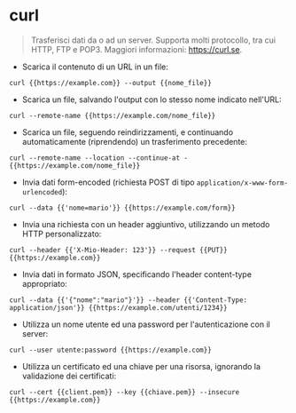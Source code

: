 # curl

> Trasferisci dati da o ad un server.
> Supporta molti protocollo, tra cui HTTP, FTP e POP3.
> Maggiori informazioni: <https://curl.se>.

- Scarica il contenuto di un URL in un file:

`curl {{https://example.com}} --output {{nome_file}}`

- Scarica un file, salvando l'output con lo stesso nome indicato nell'URL:

`curl --remote-name {{https://example.com/nome_file}}`

- Scarica un file, seguendo reindirizzamenti, e continuando automaticamente (riprendendo) un trasferimento precedente:

`curl --remote-name --location --continue-at - {{https://example.com/nome_file}}`

- Invia dati form-encoded (richiesta POST di tipo `application/x-www-form-urlencoded`):

`curl --data {{'nome=mario'}} {{https://example.com/form}}`

- Invia una richiesta con un header aggiuntivo, utilizzando un metodo HTTP personalizzato:

`curl --header {{'X-Mio-Header: 123'}} --request {{PUT}} {{https://example.com}}`

- Invia dati in formato JSON, specificando l'header content-type appropriato:

`curl --data {{'{"nome":"mario"}'}} --header {{'Content-Type: application/json'}} {{https://example.com/utenti/1234}}`

- Utilizza un nome utente ed una password per l'autenticazione con il server:

`curl --user utente:password {{https://example.com}}`

- Utilizza un certificato ed una chiave per una risorsa, ignorando la validazione dei certificati:

`curl --cert {{client.pem}} --key {{chiave.pem}} --insecure {{https://example.com}}`
